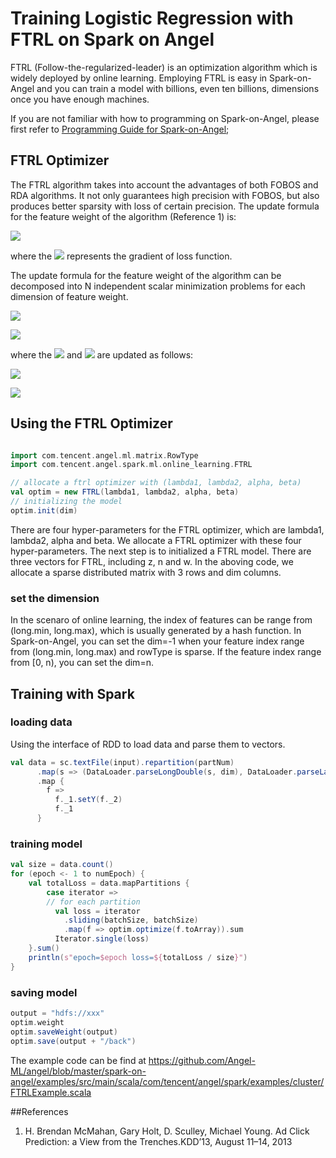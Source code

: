 # Training Logistic Regression with FTRL on  Spark on Angel

FTRL (Follow-the-regularized-leader) is an optimization algorithm which is widely deployed by online learning. Employing FTRL is easy in Spark-on-Angel and you can train a model with billions, even ten billions, dimensions once you have enough machines.

If you are not familiar with how to programming on Spark-on-Angel, please first refer to [Programming Guide for Spark-on-Angel](https://github.com/Angel-ML/angel/blob/master/docs/programmers_guide/spark_on_angel_programing_guide_en.md);

## FTRL Optimizer

The FTRL algorithm takes into account the advantages of both FOBOS and RDA algorithms. It not only guarantees high precision with FOBOS, but also produces better sparsity with loss of certain precision.
The update formula for the feature weight of the algorithm (Reference 1) is:

![](../img/ftrl_lr_w.png)

where the ![](http://latex.codecogs.com/png.latex?\dpi{100}\inline%20G^{(1:t)}=\sum_{s=1}^t{G^{s}}) represents the gradient of loss function.

The update formula for the feature weight of the algorithm can be decomposed into N independent scalar minimization problems for each dimension of feature weight.

![](../img/ftrl_lr_w_update.png)

![](../img/ftrl_lr_d_t.png)

where the ![](http://latex.codecogs.com/png.latex?\dpi{100}\inline%20{z_i}) and ![](http://latex.codecogs.com/png.latex?\dpi{100}\inline%20{n_i}) are updated as follows:

![](http://latex.codecogs.com/png.latex?\dpi{100}\inline%20{z_i}^{(t)}={z_i}^{(t-1)}\+{g_i}^t-\(\frac{1}{{\eta_i}^{(t)}}\-\frac{1}{{\eta_i}^{(t-1)}}\){w_i}^{(t)})

![](http://latex.codecogs.com/png.latex?\dpi{100}\inline%20{n_i}^{(t)}={n_i}^{(t-1)}\+({g_i}^{(t)})^2)


## Using the FTRL Optimizer
```scala

import com.tencent.angel.ml.matrix.RowType
import com.tencent.angel.spark.ml.online_learning.FTRL

// allocate a ftrl optimizer with (lambda1, lambda2, alpha, beta)
val optim = new FTRL(lambda1, lambda2, alpha, beta)
// initializing the model
optim.init(dim)
```

There are four hyper-parameters for the FTRL optimizer, which are lambda1, lambda2, alpha and beta. We allocate a FTRL optimizer with these four hyper-parameters. The next step is to initialized a FTRL model. There are three vectors for FTRL, including z, n and w. In the aboving code, we allocate a sparse distributed matrix with 3 rows and dim columns.

### set the dimension
In the scenaro of online learning, the index of features can be range from (long.min, long.max), which is usually generated by a hash function. In Spark-on-Angel, you can set the dim=-1 when your feature index range from (long.min, long.max) and rowType is sparse. If the feature index range from [0, n), you can set the dim=n.

## Training with Spark

### loading data
Using the interface of RDD to load data and parse them to vectors.
```scala
val data = sc.textFile(input).repartition(partNum)
      .map(s => (DataLoader.parseLongDouble(s, dim), DataLoader.parseLabel(s, false)))
      .map {
        f =>
          f._1.setY(f._2)
          f._1
      }
```
### training model
```scala
val size = data.count()
for (epoch <- 1 to numEpoch) {
    val totalLoss = data.mapPartitions {
        case iterator =>
        // for each partition
          val loss = iterator
            .sliding(batchSize, batchSize)
            .map(f => optim.optimize(f.toArray)).sum
          Iterator.single(loss)
    }.sum()
    println(s"epoch=$epoch loss=${totalLoss / size}")
}
```


### saving model
```scala
output = "hdfs://xxx"
optim.weight
optim.saveWeight(output)
optim.save(output + "/back")
```

The example code can be find at https://github.com/Angel-ML/angel/blob/master/spark-on-angel/examples/src/main/scala/com/tencent/angel/spark/examples/cluster/FTRLExample.scala

##References
1. H. Brendan McMahan, Gary Holt, D. Sculley, Michael Young. Ad Click Prediction: a View from the Trenches.KDD’13, August 11–14, 2013
